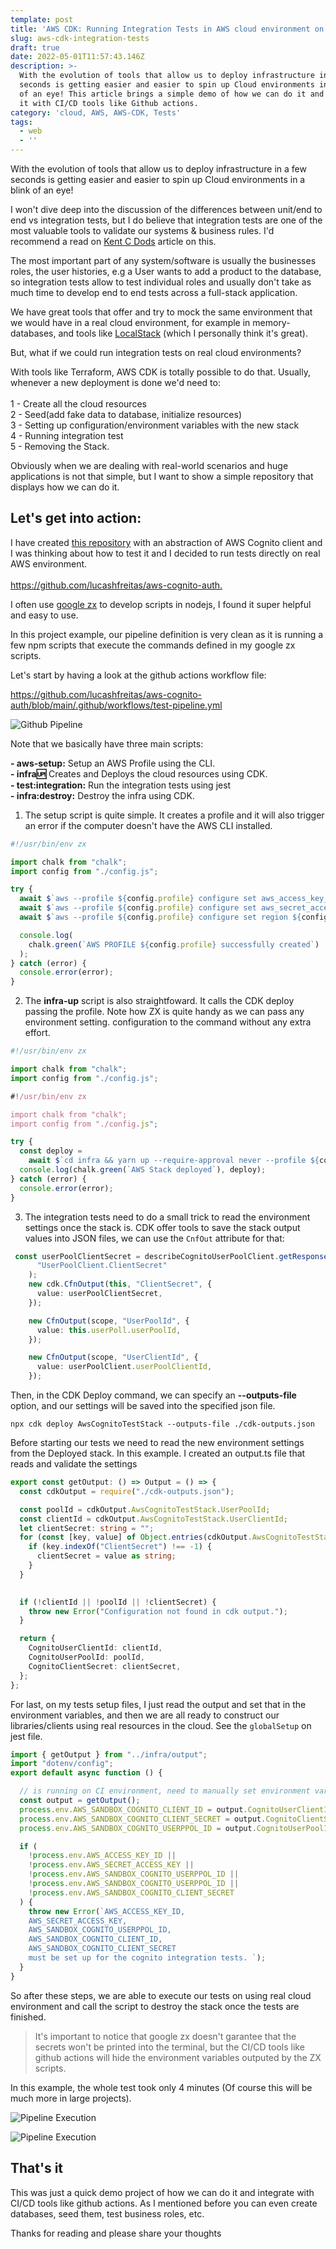 ```yaml
---
template: post
title: 'AWS CDK: Running Integration Tests in AWS cloud environment on CI/CD.'
slug: aws-cdk-integration-tests
draft: true
date: 2022-05-01T11:57:43.146Z
description: >-
  With the evolution of tools that allow us to deploy infrastructure in a few
  seconds is getting easier and easier to spin up Cloud environments in a blink
  of an eye! This article brings a simple demo of how we can do it and integrate
  it with CI/CD tools like Github actions.
category: 'cloud, AWS, AWS-CDK, Tests'
tags:
  - web
  - ''
---
```

With the evolution of tools that allow us to deploy infrastructure in a few seconds is getting easier and easier to spin up Cloud environments in a blink of an eye!

I won't dive deep into the discussion of the differences between unit/end to end vs integration tests, but I do believe that integration tests are one of the most valuable tools to validate our systems & business rules. I'd recommend a read on [Kent C Dods](https://kentcdodds.com/blog/write-tests) article on this. 

The most important part of any system/software is usually the businesses roles, the user histories, e.g a User wants to add a product to the database, so integration tests allow to test individual roles and usually don't take as much time to develop end to end tests across a full-stack application. 

We have great tools that offer and try to mock the same environment that we would have in a real cloud environment, for example in memory-databases, and tools like [LocalStack](https://github.com/localstack/localstack)  (which I personally think it's great). 

But, what if we could run integration tests on real cloud environments?

With tools like Terraform, AWS CDK is totally possible to do that. Usually, whenever a new deployment is done we'd need to:\
\
1 - Create all the cloud resources\
2 - Seed(add fake data to database, initialize resources)\
3 - Setting up configuration/environment variables with the new stack\
4 - Running integration test\
5 - Removing the Stack.

Obviously when we are dealing with real-world scenarios and huge applications is not that simple, but I want to show a simple repository that displays how we can do it.

## Let's get into action:

I have created [this repository](https://github.com/lucashfreitas/aws-cognito-auth) with an abstraction of AWS Cognito client and I was thinking about how to test it and I decided to run tests directly on real AWS environment.\
\
[https://github.com/lucashfreitas/aws-cognito-auth. ](https://github.com/lucashfreitas/aws-cognito-auth)

I often use [google zx](https://github.com/google/zx) to develop scripts in nodejs, I found it super helpful and easy to use.

In this project example, our pipeline definition is very clean as it is running a few npm scripts that execute the commands defined in my google zx scripts.

Let's start by having a look at the github actions workflow file:

[https://github.com/lucashfreitas/aws-cognito-auth/blob/main/.github/workflows/test-pipeline.yml ](https://github.com/lucashfreitas/aws-cognito-auth/blob/main/.github/workflows/test-pipeline.yml)

![Github Pipeline](/media/screen-shot-2022-05-02-at-12.23.50-am.png "Github Pipeline")

Note that we basically have three main scripts:

**\- aws-setup:** Setup an AWS Profile using the CLI.\
**\- infra:up:** Creates and Deploys the cloud resources using CDK.\
**\- test:integration:** Run the integration tests using jest\
**\- infra:destroy:** Destroy the infra using CDK.

1. The setup script is quite simple. It creates a profile and it will also trigger an error if the computer doesn't have the AWS CLI installed.

```typescript
#!/usr/bin/env zx

import chalk from "chalk";
import config from "./config.js";

try {
  await $`aws --profile ${config.profile} configure set aws_access_key_id ${config.accessKey}`;
  await $`aws --profile ${config.profile} configure set aws_secret_access_key ${config.secretKey}`;
  await $`aws --profile ${config.profile} configure set region ${config.region}`;

  console.log(
    chalk.green(`AWS PROFILE ${config.profile} successfully created`)
  );
} catch (error) {
  console.error(error);
}
```

2. The **infra-up** script is also straightfoward. It calls the CDK deploy passing the profile. Note how ZX is quite handy as we can pass any environment setting. configuration to the command without any extra effort.

```typescript
#!/usr/bin/env zx

import chalk from "chalk";
import config from "./config.js";

#!/usr/bin/env zx

import chalk from "chalk";
import config from "./config.js";

try {
  const deploy =
    await $`cd infra && yarn up --require-approval never --profile ${config.profile}`;
  console.log(chalk.green(`AWS Stack deployed`), deploy);
} catch (error) {
  console.error(error);
}
```

3. The integration tests need to do a small trick to read the environment settings once the stack is. CDK offer tools to save the stack output values into JSON files, we can use the `CnfOut` attribute for that:

```typescript
 const userPoolClientSecret = describeCognitoUserPoolClient.getResponseField(
      "UserPoolClient.ClientSecret"
    );
    new cdk.CfnOutput(this, "ClientSecret", {
      value: userPoolClientSecret,
    });

    new CfnOutput(scope, "UserPoolId", {
      value: this.userPoll.userPoolId,
    });

    new CfnOutput(scope, "UserClientId", {
      value: userPoolClient.userPoolClientId,
    });
```

Then, in the CDK Deploy command, we can specify an **\--outputs-file** option, and our settings will be saved into the specified json file. 

`npx cdk deploy AwsCognitoTestStack --outputs-file ./cdk-outputs.json`

Before starting our tests we need to read the new environment settings from the Deployed stack. In this example. I created an output.ts file that reads and validate the settings

```typescript
export const getOutput: () => Output = () => {
  const cdkOutput = require("./cdk-outputs.json");

  const poolId = cdkOutput.AwsCognitoTestStack.UserPoolId;
  const clientId = cdkOutput.AwsCognitoTestStack.UserClientId;
  let clientSecret: string = "";
  for (const [key, value] of Object.entries(cdkOutput.AwsCognitoTestStack)) {
    if (key.indexOf("ClientSecret") !== -1) {
      clientSecret = value as string;
    }
  }

  
  if (!clientId || !poolId || !clientSecret) {
    throw new Error("Configuration not found in cdk output.");
  }

  return {
    CognitoUserClientId: clientId,
    CognitoUserPoolId: poolId,
    CognitoClientSecret: clientSecret,
  };
};
```

For last, on my tests setup files, I just read the output and set that in the environment variables, and then we are all ready to construct our libraries/clients using real resources in the cloud. See the `globalSetup` on jest file.

```typescript
import { getOutput } from "../infra/output";
import "dotenv/config";
export default async function () {

  // is running on CI environment, need to manually set environment variables from  cdk deploy
  const output = getOutput();
  process.env.AWS_SANDBOX_COGNITO_CLIENT_ID = output.CognitoUserClientId;
  process.env.AWS_SANDBOX_COGNITO_CLIENT_SECRET = output.CognitoClientSecret;
  process.env.AWS_SANDBOX_COGNITO_USERPPOL_ID = output.CognitoUserPoolId;

  if (
    !process.env.AWS_ACCESS_KEY_ID ||
    !process.env.AWS_SECRET_ACCESS_KEY ||
    !process.env.AWS_SANDBOX_COGNITO_USERPPOL_ID ||
    !process.env.AWS_SANDBOX_COGNITO_USERPPOL_ID ||
    !process.env.AWS_SANDBOX_COGNITO_CLIENT_SECRET
  ) {
    throw new Error(`AWS_ACCESS_KEY_ID, 
    AWS_SECRET_ACCESS_KEY,
    AWS_SANDBOX_COGNITO_USERPPOL_ID,
    AWS_SANDBOX_COGNITO_CLIENT_ID,
    AWS_SANDBOX_COGNITO_CLIENT_SECRET
    must be set up for the cognito integration tests. `);
  }
}
```

So after these steps, we are able to execute our tests on using real cloud environment and call the script to destroy the stack once the tests are finished.

> It's important to notice that google zx doesn't garantee that the secrets won't be printed into the terminal, but the CI/CD tools like github actions will hide the environment variables outputed by the ZX scripts.

In this example, the whole test took only 4 minutes (Of course this will be much more in large projects).

![Pipeline Execution](/media/screen-shot-2022-05-02-at-12.50.54-am.png "Pipeline Execution")

![Pipeline Execution](/media/screen-shot-2022-05-02-at-12.50.38-am.png "Pipeline Execution")



## That's it

This was just a quick demo project of how we can do it and integrate with CI/CD tools like github actions. As I mentioned before you can even create databases, seed them, test business roles, etc.

Thanks for reading and please share your thoughts
